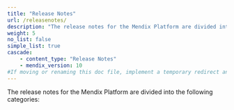 ```yaml
---
title: "Release Notes"
url: /releasenotes/
description: "The release notes for the Mendix Platform are divided into various product categories and versions."
weight: 5
no_list: false
simple_list: true
cascade:
    - content_type: "Release Notes"
    - mendix_version: 10
#If moving or renaming this doc file, implement a temporary redirect and let the respective team know they should update the URL in the product. See Mapping to Products for more details.
---
```


The release notes for the Mendix Platform are divided into the following categories:
